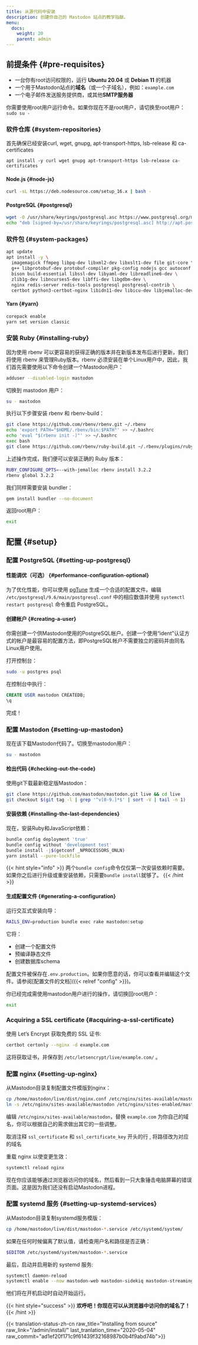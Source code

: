 ```yaml
---
title: 从源代码中安装
description: 创建你自己的 Mastodon 站点的教学指献。
menu:
  docs:
    weight: 20
    parent: admin
---
```


## 前提条件 {#pre-requisites}

* 一台你有root访问权限的，运行 **Ubuntu 20.04** 或 **Debian 11** 的机器
* 一个用于Mastodon站点的**域名**（或一个子域名），例如：`example.com`
* 一个电子邮件发送服务提供商，或其他**SMTP服务器**

你需要使用root用户运行命令。如果你现在不是root用户，请切换至root用户：``sudo su - ``

### 软件仓库 {#system-repositories}

首先确保已经安装curl, wget, gnupg, apt-transport-https, lsb-release 和 ca-certificates

```
apt install -y curl wget gnupg apt-transport-https lsb-release ca-certificates
```

#### Node.js {#node-js}

```bash
curl -sL https://deb.nodesource.com/setup_16.x | bash -
```

#### PostgreSQL {#postgresql}

```bash
wget -O /usr/share/keyrings/postgresql.asc https://www.postgresql.org/media/keys/ACCC4CF8.asc
echo "deb [signed-by=/usr/share/keyrings/postgresql.asc] http://apt.postgresql.org/pub/repos/apt $(lsb_release -cs)-pgdg main" > /etc/apt/sources.list.d/postgresql.list
```

### 软件包 {#system-packages}

```bash
apt update
apt install -y \
  imagemagick ffmpeg libpq-dev libxml2-dev libxslt1-dev file git-core \
  g++ libprotobuf-dev protobuf-compiler pkg-config nodejs gcc autoconf \
  bison build-essential libssl-dev libyaml-dev libreadline6-dev \
  zlib1g-dev libncurses5-dev libffi-dev libgdbm-dev \
  nginx redis-server redis-tools postgresql postgresql-contrib \
  certbot python3-certbot-nginx libidn11-dev libicu-dev libjemalloc-dev
```

#### Yarn {#yarn}

```bash
corepack enable
yarn set version classic
```

### 安装 Ruby {#installing-ruby}

因为使用 rbenv 可以更容易的获得正确的版本并在新版本发布后进行更新，我们将使用 rbenv 来管理Ruby版本。rbenv 必须安装在单个Linux用户中，因此，我们首先需要使用以下命令创建一个Mastodon用户：

```bash
adduser --disabled-login mastodon
```

切换到 mastodon 用户：

```bash
su - mastodon
```

执行以下步骤安装 rbenv 和 rbenv-build：

```bash
git clone https://github.com/rbenv/rbenv.git ~/.rbenv
echo 'export PATH="$HOME/.rbenv/bin:$PATH"' >> ~/.bashrc
echo 'eval "$(rbenv init -)"' >> ~/.bashrc
exec bash
git clone https://github.com/rbenv/ruby-build.git ~/.rbenv/plugins/ruby-build
```

上述操作完成，我们便可以安装正确的 Ruby 版本：

```bash
RUBY_CONFIGURE_OPTS=--with-jemalloc rbenv install 3.2.2
rbenv global 3.2.2
```

我们同样需要安装 bundler：

```bash
gem install bundler --no-document
```

返回root用户：

```bash
exit
```

## 配置 {#setup}

### 配置 PostgreSQL {#setting-up-postgresql}

#### 性能调优（可选） {#performance-configuration-optional}

为了优化性能，你可以使用 [pgTune](https://pgtune.leopard.in.ua/#/) 生成一个合适的配置文件。编辑 `/etc/postgresql/9.6/main/postgresql.conf` 中的相应数值并使用 `systemctl restart postgresql` 命令重启 PostgreSQL。

#### 创建帐户 {#creating-a-user}

你需创建一个供Mastodon使用的PostgreSQL帐户。创建一个使用“ident”认证方式的帐户是最容易的配置方法，即PostgreSQL帐户不需要独立的密码并由同名Linux用户使用。

打开控制台：

```bash
sudo -u postgres psql
```

在控制台中执行：

```sql
CREATE USER mastodon CREATEDB;
\q
```

完成！

### 配置 Mastodon {#setting-up-mastodon}

现在该下载Mastodon代码了。切换至mastodon用户：

```bash
su - mastodon
```

#### 检出代码 {#checking-out-the-code}

使用git下载最新稳定版Mastodon：

```bash
git clone https://github.com/mastodon/mastodon.git live && cd live
git checkout $(git tag -l | grep '^v[0-9.]*$' | sort -V | tail -n 1)
```

#### 安装依赖 {#installing-the-last-dependencies}

现在，安装Ruby和JavaScript依赖：

```bash
bundle config deployment 'true'
bundle config without 'development test'
bundle install -j$(getconf _NPROCESSORS_ONLN)
yarn install --pure-lockfile
```

{{< hint style="info" >}}
两个`bundle config`命令仅仅第一次安装依赖时需要。如果你之后进行升级或重安装依赖，只需要`bundle install`就够了。
{{< /hint >}}

#### 生成配置文件 {#generating-a-configuration}

运行交互式安装向导：

```bash
RAILS_ENV=production bundle exec rake mastodon:setup
```

它将：

* 创建一个配置文件
* 预编译静态文件
* 创建数据库schema

配置文件被保存在`.env.production`。如果你愿意的话，你可以查看并编辑这个文件。请参阅[配置文件的文档]({{< relref "config" >}})。

你已经完成需使用mastodon用户进行的操作，请切换回root用户：

```bash
exit
```

### Acquiring a SSL certificate {#acquiring-a-ssl-certificate}

使用 Let’s Encrypt 获取免费的 SSL 证书:

```bash
certbot certonly --nginx -d example.com
```

这将获取证书，并保存到  `/etc/letsencrypt/live/example.com/` 。

### 配置 nginx {#setting-up-nginx}

从Mastodon目录复制配置文件模版到nginx：

```bash
cp /home/mastodon/live/dist/nginx.conf /etc/nginx/sites-available/mastodon
ln -s /etc/nginx/sites-available/mastodon /etc/nginx/sites-enabled/mastodon
```

编辑 `/etc/nginx/sites-available/mastodon`，替换 `example.com` 为你自己的域名，你可以根据自己的需求做出其它的一些调整。

取消注释  `ssl_certificate` 和 `ssl_certificate_key` 开头的行 , 将路径改为对应的域名

重载 nginx 以使变更生效：

```bash
systemctl reload nginx
```

现在你应该能够通过浏览器访问你的域名，然后看到一只大象锤击电脑屏幕的错误页面。这是因为我们还没有启动Mastodon进程。

### 配置 systemd 服务 {#setting-up-systemd-services}

从Mastodon目录复制systemd服务模版：

```bash
cp /home/mastodon/live/dist/mastodon-*.service /etc/systemd/system/
```

如果在任何时候偏离了默认值，请检查用户名和路径是否正确：

```sh
$EDITOR /etc/systemd/system/mastodon-*.service
```

最后，启动并启用新的 systemd 服务:

```sh
systemctl daemon-reload
systemctl enable --now mastodon-web mastodon-sidekiq mastodon-streaming
```


他们将在开机启动时自动开始运行。

{{< hint style="success" >}}
**欢呼吧！你现在可以从浏览器中访问你的域名了！**
{{< /hint >}}

{{< translation-status-zh-cn raw_title="Installing from source" raw_link="/admin/install/" last_tranlation_time="2020-05-04" raw_commit="ad1ef20f171c9f61439f32168987b0b4f9abd74b">}}

